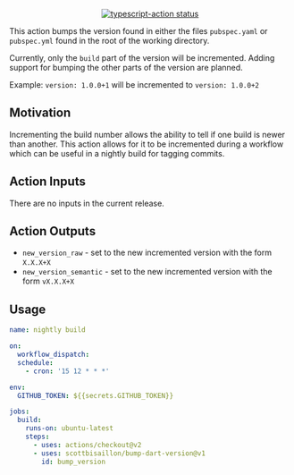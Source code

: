 <p align="center">
  <a href="https://github.com/actions/typescript-action/actions"><img alt="typescript-action status" src="https://github.com/actions/typescript-action/workflows/build-test/badge.svg"></a>
</p>

This action bumps the version found in either the files `pubspec.yaml` or `pubspec.yml` found in the root of the working directory.

Currently, only the `build` part of the version will be incremented. Adding support for bumping the other parts of the version are planned.

Example:
`version: 1.0.0+1` will be incremented to `version: 1.0.0+2`

## Motivation

Incrementing the build number allows the ability to tell if one build is newer than another. This action allows for it to be incremented during a workflow which can be useful in a nightly build for tagging commits.

## Action Inputs

There are no inputs in the current release.

## Action Outputs
- `new_version_raw` - set to the new incremented version with the form `X.X.X+X`
- `new_version_semantic` - set to the new incremented version with the form `vX.X.X+X`

## Usage

```yaml
name: nightly build

on:
  workflow_dispatch:
  schedule:
    - cron: '15 12 * * *'

env:
  GITHUB_TOKEN: ${{secrets.GITHUB_TOKEN}}

jobs:
  build:
    runs-on: ubuntu-latest
    steps:
      - uses: actions/checkout@v2
      - uses: scottbisaillon/bump-dart-version@v1
        id: bump_version
```
